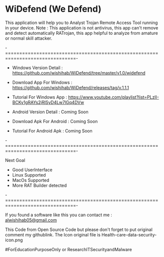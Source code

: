 # WiDefend (We Defend)


This application will help you to Analyst Trojan Remote Access Tool running in your device.
Note : This application is not antivirus, this app can't remove and detect automatically RATrojan, this app helpful to analyze from amature or normal skill attacker.

-===============================================================================-
- Windows Version Detail : https://github.com/wishihab/WiDefend/tree/master/v1.0/widefend
- Download App For Windows : https://github.com/wishihab/WiDefend/releases/tag/v.1.1.1
- Tutorial For Windows App : https://www.youtube.com/playlist?list=PLzII-BCKy1gRAYs2jRlSyD4Lw7lGq4DVw

- Android Version Detail : Coming Soon
- Download Apk For Android : Coming Soon
- Tutorial For Android Apk : Coming Soon

-===============================================================================-

Next Goal
- Good UserInterface
- Linux Supported
- MacOs Supported
- More RAT Builder detected

-===============================================================================-

If you found a software like this you can contact me : alwishihab05@gmail.com

This Code from Open Source Code but please don't forget to put original comment my githublink.
The Icon original file is Health-care-data-security-icon.png


#ForEducationPurposeOnly or ResearchITSecurityandMalware
